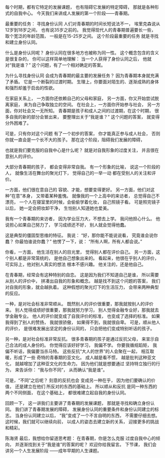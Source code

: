 ###
每个时期，都有它特定的发展课题，
也有阻碍它发展的特定障碍，
那就是各种形式的自我中心。
今天我们来讲成人发展的第一个阶段——青春期。

最重要的任务：
寻找身份认同
人们对青春期的时间长短说法不一，
埃里克森说从12岁到18岁之间，
也有说35岁之前的。
我觉得现代人的青春期普遍要长一些，
取个宽泛的年龄范围，
一般是在15-25岁之间。
这个阶段最重要的任务
就是寻找和建立身份认同。

什么是身份认同呢？
身份认同在很多地方也被称为同一性。
这个概念包含的含义是很复杂的，
你可以这样简单地理解：
当一个人获得了身份认同之后，
他就对“我是谁？”
这个问题，有了一个相对确定的答案。

为什么寻找身份认同
会成为青春期的最主要的发展任务？
因为青春期本身就充满了矛盾。
它是一个断裂的过渡时期。
生理上，你要面对陌生的、逐渐成熟的身体
和强烈却羞于启齿的性欲。

在家庭关系上，
一方面你还依赖自己的父母和家庭，
另一方面，你又开始尝试脱离家庭，
来为自己争取独立的空间。
在社会上，一方面你开始参与社会，
另一方面，你对社会又一无所知。
青春期是孩子和成人之间的过渡期，在这个时期，
很多自我的新的部分会冒出来，
要整理出关于“我是谁？”
这个问题的答案，
就变得分外困难了。

可是，只有你对这个问题
有了一个初步的答案，
你才能真正参与成人社会，
否则你就一直会是一个长不大的孩子。
那在这个阶段，阻碍我们发展的障碍，

也就是我们要克服的自我中心是什么呢？
就是对自我形象的过度关注，
并且很在意别人的评价。

大部分青春期的孩子，
都会变得非常自我。
有一个形象的比喻，
说这一个阶段的人，
就像生活在舞台的聚光灯下，
觉得自己的一举一动
都在受别人的关注和评价。

一方面，他们很在意自己的
容貌、才能，想要变得更好。
另一方面，他们对这种“在意”本身，
又带着某种羞愧。
就像我的一个上高中的来访者，
总觉得自己不漂亮，
一个人在寝室里的时候，会偷偷学着化妆，
自己照镜子看。
可是照完镜子以后，
她一定会把妆卸干净，
生怕别人知道她也爱美。

我有一个青春期的来访者，
因为学业压力大，不想去上学。
我问他担心什么。
他说担心如果自己努力了，
学习成绩还不好，
别人就会觉得他蠢。

这是典型的僵固型思维的特征。
我说：
“好，那你能不能说说看，
究竟谁会说你蠢？
你最怕谁说你蠢？”
他愣了一下，说：
“所有人啊，所有人都会说。”

你看，一方面，
他生活在别人的目光里，
觉得别人都在评价自己。
另一方面，这个别人都是非常笼统的，
是他自己想象出来的。
看起来，他很在乎别人的评价，
可实际上，他对别人真实的想法
根本不感兴趣。
他关注的，还是他自己。

在青春期，经常会有这种特别的自恋。
这是因为我们不知道自己是谁，
所以需要从别人的评价中，
拼凑出自我的形象和概念。
越是找不到这个问题的答案，
我们对自我的形象，就会越执着。
这种假想的聚光灯下的生活压力，
会带来两种典型的反应。

一种，是对社会标准非常顺从。
既然别人的评价很重要，那我就按别人的评价来。
别人觉得成绩好很重要，那我就努力学习，
别人觉得金融专业好，那我就去学金融专业。
他人的评价就变成了自我评价的标准，
也变成了选择的标准。
如果我得到了别人的赞扬，
我就很骄傲，
如果得不到，我就很自卑。
可是，顺从他人的评价，
是很难发展出坚定的身份认同的，
只会把他们变成特别听话的孩子。

另一种，是对社会标准非常反抗。
很多青春期的孩子是通过反抗父母，
来宣示自己合法的成人身份的。
你觉得应该好好学习，
我偏不学。
你要我循规蹈矩，
我偏不听话，我偏要当杀马特。
这些反抗“大人的世界”的人会聚在一起，
相互取暖，形成了一些
奇特的青春期的亚文化。
成人越是看不惯，
越是批判这种亚文化，
就越增加了这种亚文化的生命力。
因为他们就是想要通过
坚持特立独行的行为，
来告诉你：
“我与你不同”，
从而确认“我是谁”。

可是，“不同”之后呢？
刻意的反抗也会
变成另一种在乎，
因为他们要确认的价值，
还是建立在他们
所反对的东西的基础上。
所以顺从和反抗
是同一种东西的两个不同侧面，
在这个基础上，
都很难建立起自我的身份认同。


回顾一下，
这一讲我们主要讲了青春期的发展课题，
那就是寻找和确立身份认同。
我们讲了青春期发展的障碍，
发展身份认同的重要条件和身份认同建立的标志。
当身份认同建立以后，
“我”变成了一个不言自明的东西，
不需要仔细去想。
这时候，我们就可以继续向前，
以成人的姿态去建立新的关系，
迎接更多的挑战和精彩。

陈海贤
最后，我想给你留道思考题：
在青春期，你是怎么克服
过度自我中心的倾向，
并逐渐找到关于“我是谁”的答案的呢？
欢迎你给我留言。
下节课，
我们会讲另一个人生发展阶段
——成年早期的人生课题。
